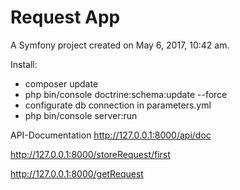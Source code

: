 Request App
=========

A Symfony project created on May 6, 2017, 10:42 am.

Install:
- composer update
- php bin/console doctrine:schema:update --force
- configurate db connection in parameters.yml
- php bin/console server:run


API-Documentation
http://127.0.0.1:8000/api/doc

http://127.0.0.1:8000/storeRequest/first

http://127.0.0.1:8000/getRequest
